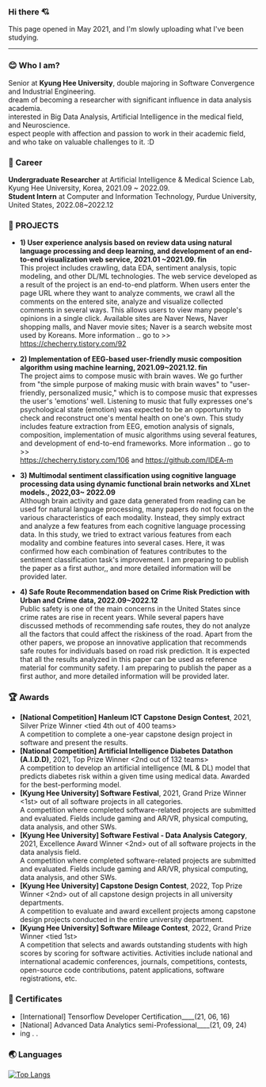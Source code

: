 ### Hi there 💘 
This page opened in May 2021, and I'm slowly uploading what I've been studying.

***

### 😊 Who I am?
Senior at **Kyung Hee University**, double majoring in Software Convergence and Industrial Engineering.<br/>
dream of becoming a researcher with significant influence in data analysis academia. <br/>
interested in Big Data Analysis, Artificial Intelligence in the medical field, and Neuroscience.<br/>
espect people with affection and passion to work in their academic field, and who take on valuable challenges to it. :D

### 💼 Career 
**Undergraduate Researcher** at Artificial Intelligence & Medical Science Lab, Kyung Hee University, Korea, 2021.09 ~ 2022.09. <br/>
**Student Intern** at Computer and Information Technology, Purdue University, United States, 2022.08~2022.12 <br/>


### 🌹 PROJECTS
- **1) User experience analysis based on review data using natural language processing and deep learning, and development of an end-to-end visualization web service, 2021.01 ~2021.09. fin**  
This project includes crawling, data EDA, sentiment analysis, topic modeling, and other DL/ML technologies. The web service developed as a result of the project is an end-to-end platform. When users enter the page URL where they want to analyze comments, we crawl all the comments on the entered site, analyze and visualize collected comments in several ways. This allows users to view many people's opinions in a single click. Available sites are Naver News, Naver shopping malls, and Naver movie sites; Naver is a search website most used by Koreans.
More information .. go to >><br/>
https://checherry.tistory.com/92

- **2) Implementation of EEG-based user-friendly music composition algorithm using machine learning, 2021.09~2021.12. fin**   
The project aims to compose music with brain waves. We go further from "the simple purpose of making music with brain waves" to "user-friendly, personalized music," which is to compose music that expresses the user's 'emotions' well. Listening to music that fully expresses one's psychological state (emotion) was expected to be an opportunity to check and reconstruct one's mental health on one's own. This study includes feature extraction from EEG, emotion analysis of signals, composition, implementation of music algorithms using several features, and development of end-to-end frameworks.
More information .. go to >><br/>
https://checherry.tistory.com/106 
and https://github.com/IDEA-m


- **3) Multimodal sentiment classification using cognitive language processing data using dynamic functional brain networks and XLnet models., 2022,03~ 2022.09**<br/>
Although brain activity and gaze data generated from reading can be used for natural language processing, many papers do not focus on the various characteristics of each modality. Instead, they simply extract and analyze a few features from each cognitive language processing data. In this study, we tried to extract various features from each modality and combine features into several cases. Here, it was confirmed how each combination of features contributes to the sentiment classification task's improvement. I am preparing to publish the paper as a first author,, and more detailed information will be provided later.

- **4)  Safe Route Recommendation based on Crime Risk Prediction with Urban and Crime data, 2022.09~2022.12** <br/>
Public safety is one of the main concerns in the United States since crime rates are rise in recent years. While several papers have discussed methods of recommending safe routes, they do not analyze all the factors that could affect the riskiness of the road. Apart from the other papers, we propose an innovative application that recommends safe routes for individuals based on road risk prediction. It is expected that all the results analyzed in this paper can be used as reference material for community safety. I am preparing to publish the paper as a first author, and more detailed information will be provided later.

### 🏆 Awards
 - **[National Competition] HanIeum ICT Capstone Design Contest**, 2021, Silver Prize Winner <tied 4th out of 400 teams> <br/>
   A competition to complete a one-year capstone design project in software and present the results.
 - **[National Competition] Artificial Intelligence Diabetes Datathon (A.I.D.D)**, 2021, Top Prize Winner <2nd out of 132 teams> <br/>
   A competition to develop an artificial intelligence (ML & DL) model that predicts diabetes risk within a given time using medical data. Awarded for the best-performing model. 
 - **[Kyung Hee University] Software Festival**, 2021, Grand Prize Winner <1st> out of all software projects in all categories. <br/>
   A competition where completed software-related projects are submitted and evaluated. Fields include gaming and AR/VR, physical computing, data analysis, and other SWs.
 - **[Kyung Hee University] Software Festival - Data Analysis Category**, 2021, Excellence Award Winner <2nd> out of all software projects in the data analysis field. <br/>
    A competition where completed software-related projects are submitted and evaluated. Fields include gaming and AR/VR, physical computing, data analysis, and other SWs.
  - **[Kyung Hee University] Capstone Design Contest**, 2022, Top Prize Winner <2nd> out of all capstone design projects in all university departments. <br/>
     A competition to evaluate and award excellent projects among capstone design projects conducted in the entire university department. 
  - **[Kyung Hee University] Software Mileage Contest**, 2022, Grand Prize Winner <tied 1st> <br/>
     A competition that selects and awards outstanding students with high scores by scoring for software activities. Activities include national and international academic conferences, journals, competitions, contests, open-source code contributions, patent applications, software registrations, etc.
     
     

### 📜 Certificates
- [International] Tensorflow Developer Certification____(21, 06, 16)
- [National] Advanced Data Analytics semi-Professional____(21, 09, 24) 
- ing . .



### 🌏 Languages  
[![Top Langs](https://github-readme-stats.vercel.app/api/top-langs/?username=chersiakingdom&langs_count=10&layout=compact&theme=white)](https://github.com/chersiakingdom/chersiakingdom)

﻿
<!--
**chersiakingdom/chersiakingdom** is a ✨ _special_ ✨ repository because its `README.md` (this file) appears on your GitHub profile.

Here are some ideas to get you started:

- 🔭 I’m currently working on ...
- 🌱 I’m currently learning ...
- 👯 I’m looking to collaborate on ...
- 🤔 I’m looking for help with ...
- 💬 Ask me about ...
- 📫 How to reach me: ...
- 😄 Pronouns: ...
- ⚡ Fun fact: ...
-->
